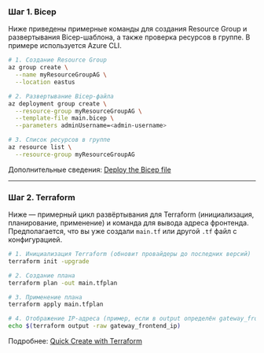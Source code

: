 ### Шаг 1. Bicep

Ниже приведены примерные команды для создания Resource Group и развертывания Bicep-шаблона, а также проверка ресурсов в группе. В примере используется Azure CLI.

```bash
# 1. Создание Resource Group
az group create \
  --name myResourceGroupAG \
  --location eastus

# 2. Развертывание Bicep-файла
az deployment group create \
  --resource-group myResourceGroupAG \
  --template-file main.bicep \
  --parameters adminUsername=<admin-username>

# 3. Список ресурсов в группе
az resource list \
  --resource-group myResourceGroupAG
```

Дополнительные сведения:
[Deploy the Bicep file](https://learn.microsoft.com/en-us/azure/application-gateway/quick-create-bicep?tabs=CLI#deploy-the-bicep-file)

---

### Шаг 2. Terraform

Ниже — примерный цикл развёртывания для Terraform (инициализация, планирование, применение) и команда для вывода адреса фронтенда. Предполагается, что вы уже создали `main.tf` или другой `.tf` файл с конфигурацией.

```bash
# 1. Инициализация Terraform (обновит провайдеры до последних версий)
terraform init -upgrade

# 2. Создание плана
terraform plan -out main.tfplan

# 3. Применение плана
terraform apply main.tfplan

# 4. Отображение IP-адреса (пример, если в output определён gateway_frontend_ip)
echo $(terraform output -raw gateway_frontend_ip)
```

Подробнее:
[Quick Create with Terraform](https://learn.microsoft.com/en-us/azure/application-gateway/quick-create-terraform#create-a-terraform-execution-plan)